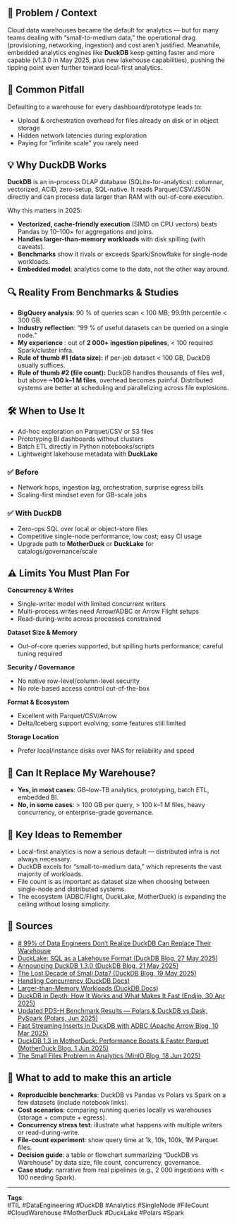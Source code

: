 
## 🎯 Problem / Context  
Cloud data warehouses became the default for analytics — but for many teams dealing with “small-to-medium data,” the operational drag (provisioning, networking, ingestion) and cost aren’t justified. Meanwhile, embedded analytics engines like **DuckDB** keep getting faster and more capable (v1.3.0 in May 2025, plus new lakehouse capabilities), pushing the tipping point even further toward local-first analytics.  

## 🐛 Common Pitfall  
Defaulting to a warehouse for every dashboard/prototype leads to:  
- Upload & orchestration overhead for files already on disk or in object storage  
- Hidden network latencies during exploration  
- Paying for “infinite scale” you rarely need  

## 💡 Why DuckDB Works  
**DuckDB** is an in-process OLAP database (SQLite-for-analytics): columnar, vectorized, ACID, zero-setup, SQL-native. It reads Parquet/CSV/JSON directly and can process data larger than RAM with out-of-core execution.  

Why this matters in 2025:  
- **Vectorized, cache-friendly execution** (SIMD on CPU vectors) beats Pandas by 10–100× for aggregations and joins.  
- **Handles larger-than-memory workloads** with disk spilling (with caveats).  
- **Benchmarks** show it rivals or exceeds Spark/Snowflake for single-node workloads.  
- **Embedded model**: analytics come to the data, not the other way around.  

## 🔍 Reality From Benchmarks & Studies  
- **BigQuery analysis**: 90 % of queries scan < 100 MB; 99.9th percentile < 300 GB.  
- **Industry reflection**: “99 % of useful datasets can be queried on a single node.”  
- **My experience** : out of **2 000+ ingestion pipelines**, < 100 required Spark/cluster infra.  
- **Rule of thumb #1 (data size):** if per-job dataset < 100 GB, DuckDB usually suffices.  
- **Rule of thumb #2 (file count):** DuckDB handles thousands of files well, but above **~100 k–1 M files**, overhead becomes painful. Distributed systems are better at scheduling and parallelizing across file explosions.  

## 🛠️ When to Use It  
- Ad-hoc exploration on Parquet/CSV or S3 files  
- Prototyping BI dashboards without clusters  
- Batch ETL directly in Python notebooks/scripts  
- Lightweight lakehouse metadata with **DuckLake**  

### ✅ Before  
- Network hops, ingestion lag, orchestration, surprise egress bills  
- Scaling-first mindset even for GB-scale jobs  

### ✅ With DuckDB  
- Zero-ops SQL over local or object-store files  
- Competitive single-node performance; low cost; easy CI usage  
- Upgrade path to **MotherDuck** or **DuckLake** for catalogs/governance/scale  

## ⚠️ Limits You Must Plan For  
**Concurrency & Writes**  
- Single-writer model with limited concurrent writers  
- Multi-process writes need Arrow/ADBC or Arrow Flight setups  
- Read-during-write across processes constrained  

**Dataset Size & Memory**  
- Out-of-core queries supported, but spilling hurts performance; careful tuning required  

**Security / Governance**  
- No native row-level/column-level security  
- No role-based access control out-of-the-box  

**Format & Ecosystem**  
- Excellent with Parquet/CSV/Arrow  
- Delta/Iceberg support evolving; some features still limited  

**Storage Location**  
- Prefer local/instance disks over NAS for reliability and speed  

## 🧪 Can It Replace My Warehouse?  
- **Yes, in most cases**: GB–low-TB analytics, prototyping, batch ETL, embedded BI.  
- **No, in some cases**: > 100 GB per query, > 100 k–1 M files, heavy concurrency, or enterprise-grade governance.  

## 🧠 Key Ideas to Remember  
- Local-first analytics is now a serious default — distributed infra is not always necessary.  
- DuckDB excels for “small-to-medium data,” which represents the vast majority of workloads.  
- File count is as important as dataset size when choosing between single-node and distributed systems.  
- The ecosystem (ADBC/Flight, DuckLake, MotherDuck) is expanding the ceiling without losing simplicity.  

## 📝 Sources
- [# 99% of Data Engineers Don’t Realize DuckDB Can Replace Their Warehouse](https://medium.com/@hadiyolworld007/99-of-data-engineers-dont-realize-duckdb-can-replace-their-warehouse-595cb90eb4a5)
- [DuckLake: SQL as a Lakehouse Format (DuckDB Blog, 27 May 2025)](https://duckdb.org/2025/05/27/ducklake.html)  
- [Announcing DuckDB 1.3.0 (DuckDB Blog, 21 May 2025)](https://duckdb.org/2025/05/21/announcing-duckdb-130.html)  
- [The Lost Decade of Small Data? (DuckDB Blog, 19 May 2025)](https://duckdb.org/2025/05/19/the-lost-decade-of-small-data.html)
- [Handling Concurrency (DuckDB Docs)](https://duckdb.org/docs/stable/connect/concurrency.html)  
- [Larger-than-Memory Workloads (DuckDB Docs)](https://duckdb.org/docs/stable/guides/performance/how_to_tune_workloads.html)  
- [DuckDB in Depth: How It Works and What Makes It Fast (Endjin, 30 Apr 2025)](https://endjin.com/blog/2025/04/duckdb-in-depth-how-it-works-what-makes-it-fast)  
- [Updated PDS-H Benchmark Results — Polars & DuckDB vs Dask, PySpark (Polars, Jun 2025)](https://pola.rs/posts/benchmarks/)  
- [Fast Streaming Inserts in DuckDB with ADBC (Apache Arrow Blog, 10 Mar 2025)](https://arrow.apache.org/blog/2025/03/10/fast-streaming-inserts-in-duckdb-with-adbc/)  
- [DuckDB 1.3 in MotherDuck: Performance Boosts & Faster Parquet (MotherDuck Blog, 1 Jun 2025)](https://motherduck.com/blog/announcing-duckdb-13-on-motherduck-cdw/)  
- [The Small Files Problem in Analytics (MinIO Blog, 18 Jun 2025)](https://blog.min.io/challenge-big-data-small-files/)  
## 📝 What to add to make this an article  
- **Reproducible benchmarks**: DuckDB vs Pandas vs Polars vs Spark on a few datasets (include notebook links).  
- **Cost scenarios**: comparing running queries locally vs warehouses (storage + compute + egress).  
- **Concurrency stress test**: illustrate what happens with multiple writers or read-during-write.  
- **File-count experiment**: show query time at 1k, 10k, 100k, 1M Parquet files.  
- **Decision guide**: a table or flowchart summarizing “DuckDB vs Warehouse” by data size, file count, concurrency, governance. 
- **Case study**: narrative from real pipelines (e.g., 2 000 ingestions with < 100 needing Spark).  


---

**Tags**:  
#TIL #DataEngineering #DuckDB #Analytics #SingleNode #FileCount #CloudWarehouse #MotherDuck #DuckLake #Polars #Spark